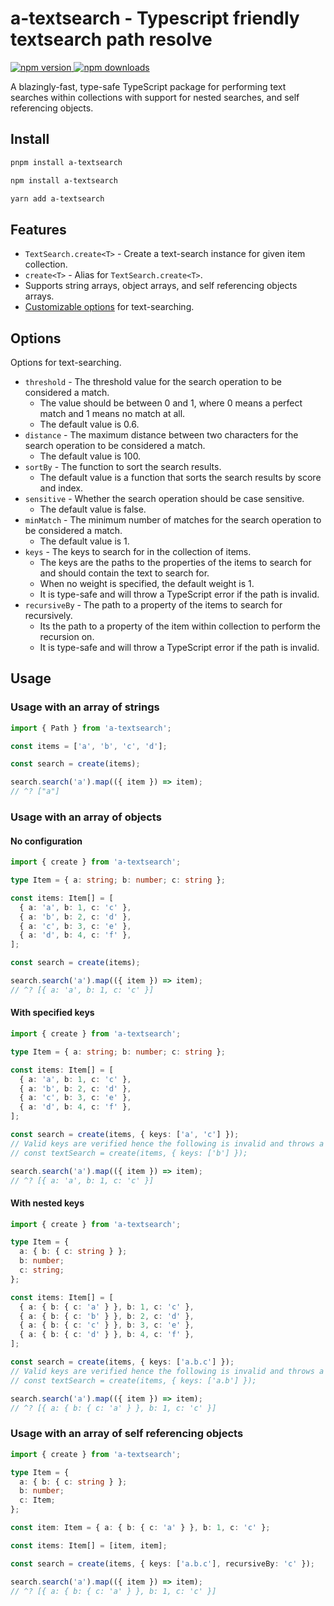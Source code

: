 # a-textsearch - Typescript friendly textsearch path resolve

<a href="https://www.npmjs.com/package/a-textsearch">
  <img alt="npm version" src="https://img.shields.io/npm/v/a-textsearch.svg?style=flat-square" />
</a>
<a href="https://www.npmjs.com/package/a-textsearch">
  <img alt="npm downloads" src="https://img.shields.io/npm/dm/a-textsearch.svg?style=flat-square" />
</a>

A blazingly-fast, type-safe TypeScript package for performing text searches within collections with support for nested
searches, and
self referencing objects.

## Install

```bash
pnpm install a-textsearch
```

```bash
npm install a-textsearch
```

```bash
yarn add a-textsearch
```

## Features

- `TextSearch.create<T>` - Create a text-search instance for given item collection.
- `create<T>` - Alias for `TextSearch.create<T>`.
- Supports string arrays, object arrays, and self referencing objects arrays.
- [Customizable options](#options) for text-searching.

## Options

Options for text-searching.

- `threshold` - The threshold value for the search operation to be considered a match.
    - The value should be between 0 and 1, where 0 means a perfect match and 1 means no match at all.
    - The default value is 0.6.
- `distance` - The maximum distance between two characters for the search operation to be considered a match.
    - The default value is 100.
- `sortBy` - The function to sort the search results.
    - The default value is a function that sorts the search results by score and index.
- `sensitive` - Whether the search operation should be case sensitive.
    - The default value is false.
- `minMatch` - The minimum number of matches for the search operation to be considered a match.
    - The default value is 1.
- `keys` - The keys to search for in the collection of items.
    - The keys are the paths to the properties of the items to search for and should contain the text to search for.
    - When no weight is specified, the default weight is 1.
    - It is type-safe and will throw a TypeScript error if the path is invalid.
- `recursiveBy` - The path to a property of the items to search for recursively.
    - Its the path to a property of the item within collection to perform the recursion on.
    - It is type-safe and will throw a TypeScript error if the path is invalid.

## Usage

### Usage with an array of strings

```ts
import { Path } from 'a-textsearch';

const items = ['a', 'b', 'c', 'd'];

const search = create(items);

search.search('a').map(({ item }) => item);
// ^? ["a"]
```

### Usage with an array of objects

#### No configuration

```ts
import { create } from 'a-textsearch';

type Item = { a: string; b: number; c: string };

const items: Item[] = [
  { a: 'a', b: 1, c: 'c' },
  { a: 'b', b: 2, c: 'd' },
  { a: 'c', b: 3, c: 'e' },
  { a: 'd', b: 4, c: 'f' },
];

const search = create(items);

search.search('a').map(({ item }) => item);
// ^? [{ a: 'a', b: 1, c: 'c' }]
```

#### With specified keys

```ts
import { create } from 'a-textsearch';

type Item = { a: string; b: number; c: string };

const items: Item[] = [
  { a: 'a', b: 1, c: 'c' },
  { a: 'b', b: 2, c: 'd' },
  { a: 'c', b: 3, c: 'e' },
  { a: 'd', b: 4, c: 'f' },
];

const search = create(items, { keys: ['a', 'c'] });
// Valid keys are verified hence the following is invalid and throws a TypeScript error
// const textSearch = create(items, { keys: ['b'] });

search.search('a').map(({ item }) => item);
// ^? [{ a: 'a', b: 1, c: 'c' }]
```

#### With nested keys

```ts
import { create } from 'a-textsearch';

type Item = {
  a: { b: { c: string } };
  b: number;
  c: string;
};

const items: Item[] = [
  { a: { b: { c: 'a' } }, b: 1, c: 'c' },
  { a: { b: { c: 'b' } }, b: 2, c: 'd' },
  { a: { b: { c: 'c' } }, b: 3, c: 'e' },
  { a: { b: { c: 'd' } }, b: 4, c: 'f' },
];

const search = create(items, { keys: ['a.b.c'] });
// Valid keys are verified hence the following is invalid and throws a TypeScript error
// const textSearch = create(items, { keys: ['a.b'] });

search.search('a').map(({ item }) => item);
// ^? [{ a: { b: { c: 'a' } }, b: 1, c: 'c' }]
```

### Usage with an array of self referencing objects

```ts
import { create } from 'a-textsearch';

type Item = {
  a: { b: { c: string } };
  b: number;
  c: Item;
};

const item: Item = { a: { b: { c: 'a' } }, b: 1, c: 'c' };

const items: Item[] = [item, item];

const search = create(items, { keys: ['a.b.c'], recursiveBy: 'c' });

search.search('a').map(({ item }) => item);
// ^? [{ a: { b: { c: 'a' } }, b: 1, c: 'c' }]
```
